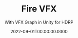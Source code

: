 ---
date: '2022-09-01T00:00:00.0000'
videosNames:
  - thumbnail.mp4
  - sparks.mp4
  - lighting.mp4
  - color.mp4
  - with-normals.mp4
  - flipbook-animation.mp4
  - size-over-life-wind-and-drag-forces.mp4
  - face-camera.mp4
  - spawn-randomness.mp4
youtubeVideoIds:
  - mn22mVaAxvg
title: Fire VFX
subtitle: With VFX Graph in Unity for HDRP
implementationDetails:
  - Flip book animation using a sprite sheet, a flip book player and normal maps
  - Particles with random velocity, angle, lifetime and evolving size over life.
  - Quads always facing the active camera.
  - Wind and Drag forces applied over the particles.
  - Color Multiply and Color over life.
  - Lighting using a Point Light.
  - Sparks effect implemented with a secondary particle system.
tags:
  - VFX Graph
  - HDRP
  - VFX
  - Unity
technology: UnityEngine
category: Visual Effects
---
